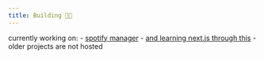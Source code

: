 ```yaml
---
title: Building 👨‍🔧
---
```


currently working on:
	- [spotify manager](https://github.com/rpeb/spotifymanager)
	- [and learning next.js through this](http://github.com/rpeb/spot-app-ui)
	- older projects are not hosted